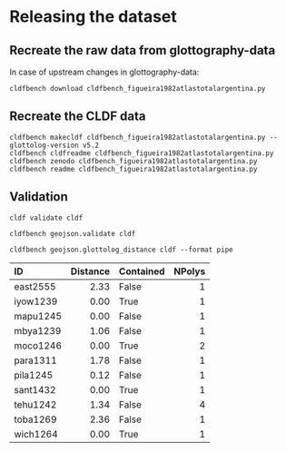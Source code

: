 # Releasing the dataset

## Recreate the raw data from glottography-data

In case of upstream changes in glottography-data:
```shell
cldfbench download cldfbench_figueira1982atlastotalargentina.py
```

## Recreate the CLDF data

```shell
cldfbench makecldf cldfbench_figueira1982atlastotalargentina.py --glottolog-version v5.2
cldfbench cldfreadme cldfbench_figueira1982atlastotalargentina.py
cldfbench zenodo cldfbench_figueira1982atlastotalargentina.py
cldfbench readme cldfbench_figueira1982atlastotalargentina.py
```

## Validation

```shell
cldf validate cldf
```

```shell
cldfbench geojson.validate cldf
```

```shell
cldfbench geojson.glottolog_distance cldf --format pipe
```

| ID | Distance | Contained | NPolys |
|:---------|-----------:|:------------|---------:|
| east2555 | 2.33 | False | 1 |
| iyow1239 | 0.00 | True | 1 |
| mapu1245 | 0.00 | False | 1 |
| mbya1239 | 1.06 | False | 1 |
| moco1246 | 0.00 | True | 2 |
| para1311 | 1.78 | False | 1 |
| pila1245 | 0.12 | False | 1 |
| sant1432 | 0.00 | True | 1 |
| tehu1242 | 1.34 | False | 4 |
| toba1269 | 2.36 | False | 1 |
| wich1264 | 0.00 | True | 1 |
